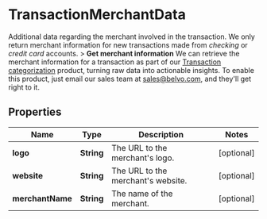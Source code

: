 

# TransactionMerchantData

Additional data regarding the merchant involved in the transaction. We only return merchant information for new transactions made from *checking* or *credit card* accounts. > **Get merchant information**  We can retrieve the merchant information for a transaction as part of our [Transaction categorization](https://developers.belvo.com/docs/banking#transaction-categorization) product, turning raw data into actionable insights. To enable this product, just email our sales team at sales@belvo.com, and they'll get right to it. 

## Properties

| Name | Type | Description | Notes |
|------------ | ------------- | ------------- | -------------|
|**logo** | **String** | The URL to the merchant&#39;s logo. |  [optional] |
|**website** | **String** | The URL to the merchant&#39;s website. |  [optional] |
|**merchantName** | **String** | The name of the merchant. |  [optional] |



